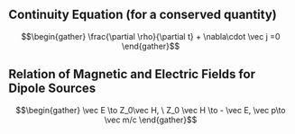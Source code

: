 ## Continuity Equation (for a conserved quantity)
$$\begin{gather} \frac{\partial \rho}{\partial t} + \nabla\cdot \vec j =0 \end{gather}$$
## Relation of Magnetic and Electric Fields for Dipole Sources
$$\begin{gather} \vec E \to Z_0\vec H, \ Z_0 \vec H \to - \vec E, \vec p\to \vec m/c \end{gather}$$